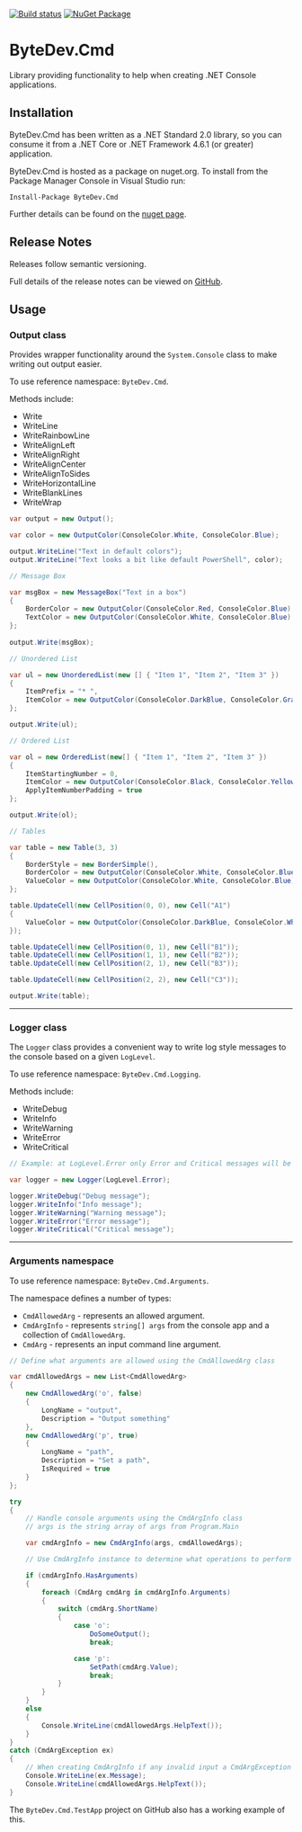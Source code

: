 ﻿[![Build status](https://ci.appveyor.com/api/projects/status/github/bytedev/ByteDev.Cmd?branch=master&svg=true)](https://ci.appveyor.com/project/bytedev/ByteDev-Cmd/branch/master)
[![NuGet Package](https://img.shields.io/nuget/v/ByteDev.Cmd.svg)](https://www.nuget.org/packages/ByteDev.Cmd)

# ByteDev.Cmd

Library providing functionality to help when creating .NET Console applications.

## Installation

ByteDev.Cmd has been written as a .NET Standard 2.0 library, so you can consume it from a .NET Core or .NET Framework 4.6.1 (or greater) application.

ByteDev.Cmd is hosted as a package on nuget.org.  To install from the Package Manager Console in Visual Studio run:

`Install-Package ByteDev.Cmd`

Further details can be found on the [nuget page](https://www.nuget.org/packages/ByteDev.Cmd/).

## Release Notes

Releases follow semantic versioning.

Full details of the release notes can be viewed on [GitHub](https://github.com/ByteDev/ByteDev.Cmd/blob/master/docs/RELEASE-NOTES.md).

## Usage

### Output class

Provides wrapper functionality around the `System.Console` class to make writing out output easier.

To use reference namespace: `ByteDev.Cmd`.

Methods include:
- Write
- WriteLine
- WriteRainbowLine
- WriteAlignLeft
- WriteAlignRight
- WriteAlignCenter
- WriteAlignToSides
- WriteHorizontalLine
- WriteBlankLines
- WriteWrap

```csharp
var output = new Output();

var color = new OutputColor(ConsoleColor.White, ConsoleColor.Blue);

output.WriteLine("Text in default colors");
output.WriteLine("Text looks a bit like default PowerShell", color);
```

```csharp
// Message Box

var msgBox = new MessageBox("Text in a box")
{
    BorderColor = new OutputColor(ConsoleColor.Red, ConsoleColor.Blue),
    TextColor = new OutputColor(ConsoleColor.White, ConsoleColor.Blue)
};
            
output.Write(msgBox);
```

```csharp
// Unordered List

var ul = new UnorderedList(new [] { "Item 1", "Item 2", "Item 3" })
{
    ItemPrefix = "* ",
    ItemColor = new OutputColor(ConsoleColor.DarkBlue, ConsoleColor.Gray)
};

output.Write(ul);
```

```csharp
// Ordered List

var ol = new OrderedList(new[] { "Item 1", "Item 2", "Item 3" })
{
    ItemStartingNumber = 0,
    ItemColor = new OutputColor(ConsoleColor.Black, ConsoleColor.Yellow),
    ApplyItemNumberPadding = true
};

output.Write(ol);
```

```csharp
// Tables

var table = new Table(3, 3)
{
    BorderStyle = new BorderSimple(),
    BorderColor = new OutputColor(ConsoleColor.White, ConsoleColor.Blue),
    ValueColor = new OutputColor(ConsoleColor.White, ConsoleColor.Blue)
};

table.UpdateCell(new CellPosition(0, 0), new Cell("A1") 
{ 
    ValueColor = new OutputColor(ConsoleColor.DarkBlue, ConsoleColor.White)
});

table.UpdateCell(new CellPosition(0, 1), new Cell("B1"));
table.UpdateCell(new CellPosition(1, 1), new Cell("B2"));
table.UpdateCell(new CellPosition(2, 1), new Cell("B3"));

table.UpdateCell(new CellPosition(2, 2), new Cell("C3"));

output.Write(table);
```

---

### Logger class

The `Logger` class provides a convenient way to write log style messages to the console based on a given `LogLevel`.

To use reference namespace: `ByteDev.Cmd.Logging`.

Methods include:
- WriteDebug
- WriteInfo
- WriteWarning
- WriteError
- WriteCritical

```csharp
// Example: at LogLevel.Error only Error and Critical messages will be written

var logger = new Logger(LogLevel.Error);

logger.WriteDebug("Debug message");
logger.WriteInfo("Info message");
logger.WriteWarning("Warning message");
logger.WriteError("Error message");
logger.WriteCritical("Critical message");
```

---

### Arguments namespace

To use reference namespace: `ByteDev.Cmd.Arguments`.

The namespace defines a number of types:
- `CmdAllowedArg` - represents an allowed argument.
- `CmdArgInfo` - represents `string[] args` from the console app and a collection of `CmdAllowedArg`.
- `CmdArg` - represents an input command line argument.

```csharp
// Define what arguments are allowed using the CmdAllowedArg class

var cmdAllowedArgs = new List<CmdAllowedArg>
{
    new CmdAllowedArg('o', false) 
    {
        LongName = "output", 
        Description = "Output something"
    },
    new CmdAllowedArg('p', true) 
    {
        LongName = "path", 
        Description = "Set a path", 
        IsRequired = true
    }
};

try
{
    // Handle console arguments using the CmdArgInfo class
    // args is the string array of args from Program.Main

    var cmdArgInfo = new CmdArgInfo(args, cmdAllowedArgs);

    // Use CmdArgInfo instance to determine what operations to perform

    if (cmdArgInfo.HasArguments)
    {
        foreach (CmdArg cmdArg in cmdArgInfo.Arguments)
        {
            switch (cmdArg.ShortName)
            {
                case 'o':
                    DoSomeOutput();
                    break;

                case 'p':
                    SetPath(cmdArg.Value);
                    break;
            }
        }
    }
    else
    {
        Console.WriteLine(cmdAllowedArgs.HelpText());
    }
}
catch (CmdArgException ex)
{
    // When creating CmdArgInfo if any invalid input a CmdArgException will be thrown
    Console.WriteLine(ex.Message);
    Console.WriteLine(cmdAllowedArgs.HelpText());
}
```

The `ByteDev.Cmd.TestApp` project on GitHub also has a working example of this.
